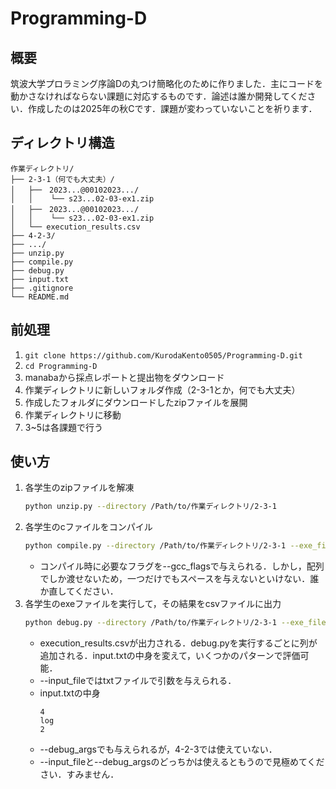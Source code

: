 # Programming-D

## 概要
筑波大学プロラミング序論Dの丸つけ簡略化のために作りました．主にコードを動かさなければならない課題に対応するものです．論述は誰か開発してください．作成したのは2025年の秋Cです．課題が変わっていないことを祈ります．

## ディレクトリ構造
```
作業ディレクトリ/
├── 2-3-1（何でも大丈夫）/
│   ├──　2023...@00102023.../
│   │    └── s23...02-03-ex1.zip
│   ├──　2023...@00102023.../
│   │    └── s23...02-03-ex1.zip
│   └── execution_results.csv
├── 4-2-3/
├── .../
├── unzip.py
├── compile.py
├── debug.py
├── input.txt 
├── .gitignore
└── README.md
```

## 前処理
1. ```git clone https://github.com/KurodaKento0505/Programming-D.git```
1. ```cd Programming-D```
1. manabaから採点レポートと提出物をダウンロード
1. 作業ディレクトリに新しいフォルダ作成（2-3-1とか，何でも大丈夫）
1. 作成したフォルダにダウンロードしたzipファイルを展開
1. 作業ディレクトリに移動
1. 3~5は各課題で行う

## 使い方
1. 各学生のzipファイルを解凍
    ```bash
    python unzip.py --directory /Path/to/作業ディレクトリ/2-3-1
    ```
1. 各学生のcファイルをコンパイル
    ```bash
    python compile.py --directory /Path/to/作業ディレクトリ/2-3-1 --exe_file_name 2-3-ex1.exe --gcc_flags "-lm "
    ```
    * コンパイル時に必要なフラグを--gcc_flagsで与えられる．しかし，配列でしか渡せないため，一つだけでもスペースを与えないといけない．誰か直してください．
1. 各学生のexeファイルを実行して，その結果をcsvファイルに出力
    ```bash
    python debug.py --directory /Path/to/作業ディレクトリ/2-3-1 --exe_file_name 2-3-ex1.exe --input_file /Path/to/作業ディレクトリ/input.txt
    ```
    * execution_results.csvが出力される．debug.pyを実行するごとに列が追加される．input.txtの中身を変えて，いくつかのパターンで評価可能．
    * --input_fileではtxtファイルで引数を与えられる．
    * input.txtの中身
        ```
        4
        log
        2
        ```
    * --debug_argsでも与えられるが，4-2-3では使えていない．
    * --input_fileと--debug_argsのどっちかは使えるともうので見極めてください．すみません．
